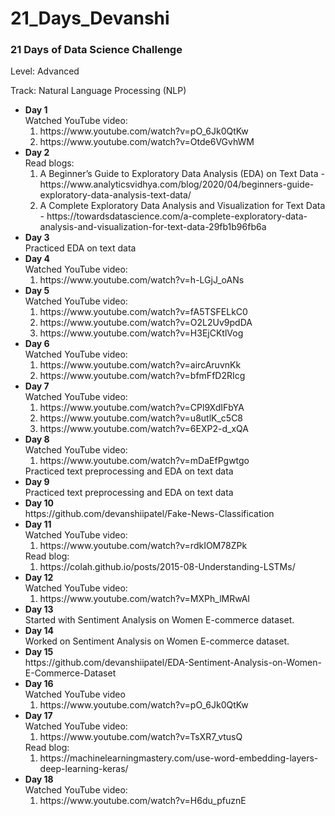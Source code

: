 # 21_Days_Devanshi

### 21 Days of Data Science Challenge

Level: Advanced

Track: Natural Language Processing (NLP)

<ul>
  <li><b> Day 1 </b> <br>
    Watched YouTube video: 
    <ol>
      <li> https://www.youtube.com/watch?v=pO_6Jk0QtKw </li>
      <li> https://www.youtube.com/watch?v=Otde6VGvhWM </li>
    </ol>
  </li>
  <li><b> Day 2 </b> <br>
    Read blogs: 
    <ol>
      <li> A Beginner’s Guide to Exploratory Data Analysis (EDA) on Text Data - https://www.analyticsvidhya.com/blog/2020/04/beginners-guide-exploratory-data-analysis-text-data/ </li>
      <li> A Complete Exploratory Data Analysis and Visualization for Text Data - https://towardsdatascience.com/a-complete-exploratory-data-analysis-and-visualization-for-text-data-29fb1b96fb6a </li>
    </ol>
  </li>
  <li><b> Day 3 </b> <br>
    Practiced EDA on text data
  </li>
  <li><b> Day 4 </b> <br>
    Watched YouTube video: 
    <ol>
      <li> https://www.youtube.com/watch?v=h-LGjJ_oANs </li>
    </ol>
  </li>
  <li><b> Day 5 </b> <br>
    Watched YouTube video: 
    <ol>
      <li> https://www.youtube.com/watch?v=fA5TSFELkC0 </li>
      <li> https://www.youtube.com/watch?v=O2L2Uv9pdDA </li>
      <li> https://www.youtube.com/watch?v=H3EjCKtlVog </li>
    </ol>
  </li>
  <li><b> Day 6 </b> <br>
    Watched YouTube video: 
    <ol>
      <li> https://www.youtube.com/watch?v=aircAruvnKk </li>
      <li> https://www.youtube.com/watch?v=bfmFfD2RIcg </li>
    </ol>
  </li>
  <li><b> Day 7 </b> <br>
    Watched YouTube video: 
    <ol>
      <li> https://www.youtube.com/watch?v=CPl9XdIFbYA </li>
      <li> https://www.youtube.com/watch?v=u8utlK_c5C8 </li>
      <li> https://www.youtube.com/watch?v=6EXP2-d_xQA </li>
    </ol>
  </li>
  <li><b> Day 8 </b> <br>
    Watched YouTube video: 
    <ol>
      <li> https://www.youtube.com/watch?v=mDaEfPgwtgo </li>
    </ol>
    Practiced text preprocessing and EDA on text data
  </li>
  <li><b> Day 9 </b> <br>
    Practiced text preprocessing and EDA on text data
  </li>
  <li><b> Day 10 </b> <br>
    https://github.com/devanshiipatel/Fake-News-Classification
  </li>
  <li><b> Day 11 </b> <br>
    Watched YouTube video: 
    <ol>
      <li> https://www.youtube.com/watch?v=rdkIOM78ZPk </li>  
    </ol>
    Read blog: 
    <ol>
      <li> https://colah.github.io/posts/2015-08-Understanding-LSTMs/ </li>  
    </ol>
  </li>
  <li><b> Day 12 </b> <br>
    Watched YouTube video: 
    <ol>
      <li> https://www.youtube.com/watch?v=MXPh_lMRwAI </li>
    </ol>
  </li>
  <li><b> Day 13 </b> <br>
    Started with Sentiment Analysis on Women E-commerce dataset.
  </li>
  <li><b> Day 14 </b> <br>
    Worked on Sentiment Analysis on Women E-commerce dataset.
  </li>
  <li><b> Day 15 </b> <br>
    https://github.com/devanshiipatel/EDA-Sentiment-Analysis-on-Women-E-Commerce-Dataset
  </li>
  <li><b> Day 16 </b> <br>
    Watched YouTube video
    <ol>
      <li> https://www.youtube.com/watch?v=pO_6Jk0QtKw </li>
    </ol>
  </li>
   <li><b> Day 17 </b> <br>
    Watched YouTube video: 
    <ol>
      <li> https://www.youtube.com/watch?v=TsXR7_vtusQ </li>
    </ol>
     Read blog: 
    <ol>
      <li> https://machinelearningmastery.com/use-word-embedding-layers-deep-learning-keras/ </li>  
    </ol>
  </li>
  <li><b> Day 18 </b> <br>
    Watched YouTube video: 
    <ol>
      <li> https://www.youtube.com/watch?v=H6du_pfuznE </li>
    </ol>
  </li>
</ul>
